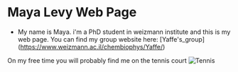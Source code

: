 # Maya Levy Web Page

* My name is Maya. i'm a PhD student in weizmann institute and this is my web page.
You can find my group website here: [Yaffe's_group] (https://www.weizmann.ac.il/chembiophys/Yaffe/)

On my free time you will probably find me on the tennis court
![Tennis](https://en.wikipedia.org/wiki/Tennis#/media/File:2013_Australian_Open_-_Guillaume_Rufin.jpg)

